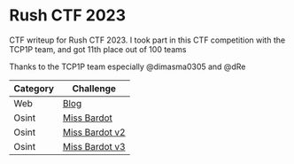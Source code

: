 # Rush CTF 2023
CTF writeup for Rush CTF 2023. I took part in this CTF competition with the TCP1P team, and got 11th place out of 100 teams

Thanks to the TCP1P team especially @dimasma0305 and @dRe

| Category | Challenge |
| --- | --- |
| Web | [Blog](/Rush%20CTF%202023/Blog/)
| Osint | [Miss Bardot](/Rush%20CTF%202023/Miss%20Bardot/)
| Osint | [Miss Bardot v2](/Rush%20CTF%202023/Miss%20Bardot%20v2/)
| Osint | [Miss Bardot v3](/Rush%20CTF%202023/Miss%20Bardot%20v3/)